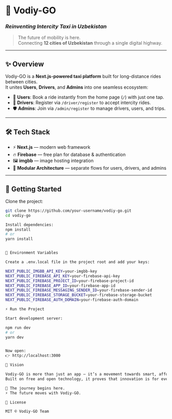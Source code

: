 # 🚖 Vodiy-GO  
### *Reinventing Intercity Taxi in Uzbekistan*  

> The future of mobility is here.  
> Connecting **12 cities of Uzbekistan** through a single digital highway.  

---

## ✨ Overview  

Vodiy-GO is a **Next.js-powered taxi platform** built for long-distance rides between cities.  
It unites **Users**, **Drivers**, and **Admins** into one seamless ecosystem:

- 🧍 **Users**: Book a ride instantly from the home page (`/`) with just one tap.  
- 🚗 **Drivers**: Register via `/driver/register` to accept intercity rides.  
- 🛡️ **Admins**: Join via `/admin/register` to manage drivers, users, and trips.  

---

## 🛠️ Tech Stack  

- ⚡ **Next.js** — modern web framework  
- 🔥 **Firebase** — free plan for database & authentication  
- 🖼️ **imgbb** — image hosting integration  
- 🧩 **Modular Architecture** — separate flows for users, drivers, and admins  

---

## 🚀 Getting Started  

Clone the project:

```bash
git clone https://github.com/your-username/vodiy-go.git
cd vodiy-go

Install dependencies:
npm install
# or
yarn install


🔑 Environment Variables

Create a .env.local file in the project root and add your keys:

NEXT_PUBLIC_IMGBB_API_KEY=your-imgbb-key
NEXT_PUBLIC_FIREBASE_API_KEY=your-firebase-api-key
NEXT_PUBLIC_FIREBASE_PROJECT_ID=your-firebase-project-id
NEXT_PUBLIC_FIREBASE_APP_ID=your-firebase-app-id
NEXT_PUBLIC_FIREBASE_MESSAGING_SENDER_ID=your-firebase-sender-id
NEXT_PUBLIC_FIREBASE_STORAGE_BUCKET=your-firebase-storage-bucket
NEXT_PUBLIC_FIREBASE_AUTH_DOMAIN=your-firebase-auth-domain

⚡ Run the Project

Start development server:

npm run dev
# or
yarn dev


Now open:
👉 http://localhost:3000

🌌 Vision

Vodiy-GO is more than just an app — it’s a movement towards smart, affordable, and futuristic travel.
Built on free and open technology, it proves that innovation is for everyone.

🚖 The journey begins here.
⚡ The future moves with Vodiy-GO.

📜 License

MIT © Vodiy-GO Team
